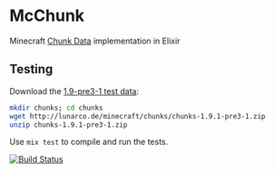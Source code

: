 McChunk
=======

Minecraft [Chunk Data](http://wiki.vg/SMP_Map_Format) implementation in Elixir

## Testing
Download the [1.9-pre3-1 test data](http://lunarco.de/minecraft/chunks/):
```sh
mkdir chunks; cd chunks
wget http://lunarco.de/minecraft/chunks/chunks-1.9.1-pre3-1.zip
unzip chunks-1.9.1-pre3-1.zip
```
Use `mix test` to compile and run the tests.

[![Build Status](https://travis-ci.org/McEx/McChunk.svg?branch=master)](https://travis-ci.org/McEx/McChunk)
